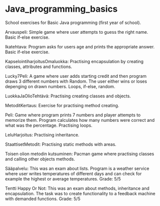 # Java_programming_basics
School exercises for Basic Java programming (first year of school).

Arvauspeli:
Simple game where user attempts to guess the right name. Basic if-else exercise.

Ikatehtava:
Program asks for users age and prints the appropriate answer. Basic if-else exercise.

KapselointiharjoitusOmaluokka:
Practising encapsulation by creating classes, attributes and functions.

Lucky7Peli:
A game where user adds starting credit and then program draws 3 different numbers with Random. The user either wins or loses depenging on drawn numbers. 
Loops, if-else, random.

LuokkaJaOlioTehtävä:
Practising creating classes and objects.

MetoditKertaus:
Exercise for practising method creating.

Peli:
Game where program prints 7 numbers and player attempts to memorize them. Program calculates how many numbers were correct and what was the percentage.
Practising loops.

LeluHarjoitus:
Practising inheritance.

StaattisetMetodit:
Practising static methods with areas.

Toisen olion metodin kutsuminen:
Pacman game where practising classes and calling other objects methods.

Sääpalvelu:
This was an exam about lists. Program is a weather service where user writes temperatures of different days and can check for example the highest or average temperatures.
Grade: 5/5

Tentti Happy Or Not:
This was an exam about methods, inheritance and encapsulation. The task was to create functionality to a feedback machine with demanded functions.
Grade: 5/5
